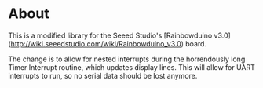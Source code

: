 # About
This is a modified library for the Seeed Studio's [Rainbowduino v3.0] (http://wiki.seeedstudio.com/wiki/Rainbowduino_v3.0) board.

The change is to allow for nested interrupts during the horrendously long Timer Interrupt routine, which updates display lines. This will allow for UART interrupts to run, so no serial data should be lost anymore.